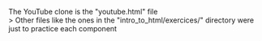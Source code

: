The YouTube clone is the "youtube.html" file <br>>
Other files like the ones in the "intro_to_html/exercices/" directory were just to practice each component